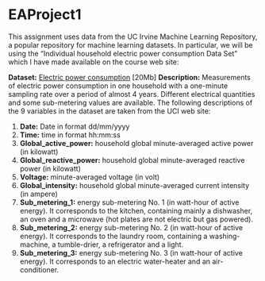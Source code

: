 # EAProject1
This assignment uses data from the UC Irvine Machine Learning Repository, a popular repository for machine learning datasets. In particular, we will be using the “Individual household electric power consumption Data Set” which I have made available on the course web site:

**Dataset:** [Electric power consumption](https://d396qusza40orc.cloudfront.net/exdata%2Fdata%2Fhousehold_power_consumption.zip) [20Mb]
**Description:** Measurements of electric power consumption in one household with a one-minute sampling rate over a period of almost 4 years. Different electrical quantities and some sub-metering values are available.
The following descriptions of the 9 variables in the dataset are taken from the UCI web site:

1. **Date:** Date in format dd/mm/yyyy
2. **Time:** time in format hh:mm:ss
3. **Global_active_power:** household global minute-averaged active power (in kilowatt)
4. **Global_reactive_power:** household global minute-averaged reactive power (in kilowatt)
5. **Voltage:** minute-averaged voltage (in volt)
6. **Global_intensity:** household global minute-averaged current intensity (in ampere)
7. **Sub_metering_1:** energy sub-metering No. 1 (in watt-hour of active energy). It corresponds to the kitchen, containing mainly a dishwasher, an oven and a microwave (hot plates are not electric but gas powered).
8. **Sub_metering_2:** energy sub-metering No. 2 (in watt-hour of active energy). It corresponds to the laundry room, containing a washing-machine, a tumble-drier, a refrigerator and a light.
9. **Sub_metering_3:** energy sub-metering No. 3 (in watt-hour of active energy). It corresponds to an electric water-heater and an air-conditioner.

